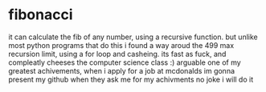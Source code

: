 # fibonacci
it can calculate the fib of any number, using a recursive function. but unlike most python programs that do this i found a way aroud the 499 max recursion limit, using a for loop and casheing. its fast as fuck, and compleatly cheeses the computer science class :)
arguable one of my greatest achivements, when i apply for a job at mcdonalds im gonna present my github when they ask me for my achivments no joke i will do it

